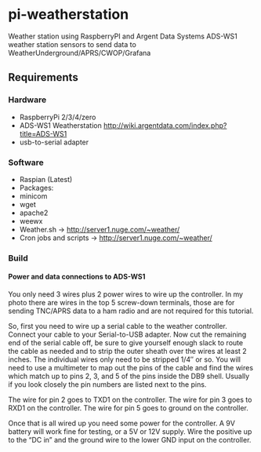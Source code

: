 # pi-weatherstation
Weather station using RaspberryPI and Argent Data Systems ADS-WS1 weather station sensors to send data to WeatherUnderground/APRS/CWOP/Grafana

## Requirements
### Hardware
 - RaspberryPi 2/3/4/zero
 - ADS-WS1 Weatherstation http://wiki.argentdata.com/index.php?title=ADS-WS1
 - usb-to-serial adapter

### Software
 - Raspian (Latest)
 - Packages:
  -  minicom
  -  wget
  -  apache2
  -  weewx
  -  Weather.sh -> http://server1.nuge.com/~weather/
  -  Cron jobs and scripts -> http://server1.nuge.com/~weather/

### Build
#### Power and data connections to ADS-WS1
You only need 3 wires plus 2 power wires to wire up the controller. In my photo there are wires in the top 5 screw-down terminals, those are for sending TNC/APRS data to a ham radio and are not required for this tutorial.

So, first you need to wire up a serial cable to the weather controller. Connect your cable to your Serial-to-USB adapter. Now cut the remaining end of the serial cable off, be sure to give yourself enough slack to route the cable as needed and to strip the outer sheath over the wires at least 2 inches. The individual wires only need to be stripped 1/4″ or so. You will need to use a multimeter to map out the pins of the cable and find the wires which match up to pins 2, 3, and 5 of the pins inside the DB9 shell. Usually if you look closely the pin numbers are listed next to the pins.

The wire for pin 2 goes to TXD1 on the controller.
The wire for pin 3 goes to RXD1 on the controller.
The wire for pin 5 goes to ground on the controller.

Once that is all wired up you need some power for the controller. A 9V battery will work fine for testing, or a 5V or 12V supply. Wire the positive up to the “DC in” and the ground wire to the lower GND input on the controller.


